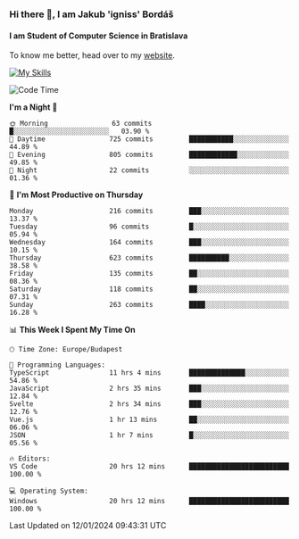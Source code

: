 ### Hi there 👋, I am Jakub 'igniss' Bordáš

#### I am Student of Computer Science in Bratislava
To know me better, head over to my [website](https://bordas.sk).

[![My Skills](https://skillicons.dev/icons?i=js,html,css,figma,svelte,java,kotlin,python,postgresql,typescript,nest,nodejs)](https://bordas.sk)


<!--START_SECTION:waka-->
![Code Time](http://img.shields.io/badge/Code%20Time-1%2C344%20hrs%2033%20mins-blue)

**I'm a Night 🦉** 

```text
🌞 Morning                63 commits          █░░░░░░░░░░░░░░░░░░░░░░░░   03.90 % 
🌆 Daytime                725 commits         ███████████░░░░░░░░░░░░░░   44.89 % 
🌃 Evening                805 commits         ████████████░░░░░░░░░░░░░   49.85 % 
🌙 Night                  22 commits          ░░░░░░░░░░░░░░░░░░░░░░░░░   01.36 % 
```
📅 **I'm Most Productive on Thursday** 

```text
Monday                   216 commits         ███░░░░░░░░░░░░░░░░░░░░░░   13.37 % 
Tuesday                  96 commits          █░░░░░░░░░░░░░░░░░░░░░░░░   05.94 % 
Wednesday                164 commits         ███░░░░░░░░░░░░░░░░░░░░░░   10.15 % 
Thursday                 623 commits         ██████████░░░░░░░░░░░░░░░   38.58 % 
Friday                   135 commits         ██░░░░░░░░░░░░░░░░░░░░░░░   08.36 % 
Saturday                 118 commits         ██░░░░░░░░░░░░░░░░░░░░░░░   07.31 % 
Sunday                   263 commits         ████░░░░░░░░░░░░░░░░░░░░░   16.28 % 
```


📊 **This Week I Spent My Time On** 

```text
🕑︎ Time Zone: Europe/Budapest

💬 Programming Languages: 
TypeScript               11 hrs 4 mins       ██████████████░░░░░░░░░░░   54.86 % 
JavaScript               2 hrs 35 mins       ███░░░░░░░░░░░░░░░░░░░░░░   12.84 % 
Svelte                   2 hrs 34 mins       ███░░░░░░░░░░░░░░░░░░░░░░   12.76 % 
Vue.js                   1 hr 13 mins        ██░░░░░░░░░░░░░░░░░░░░░░░   06.06 % 
JSON                     1 hr 7 mins         █░░░░░░░░░░░░░░░░░░░░░░░░   05.56 % 

🔥 Editors: 
VS Code                  20 hrs 12 mins      █████████████████████████   100.00 % 

💻 Operating System: 
Windows                  20 hrs 12 mins      █████████████████████████   100.00 % 
```


 Last Updated on 12/01/2024 09:43:31 UTC
<!--END_SECTION:waka-->
